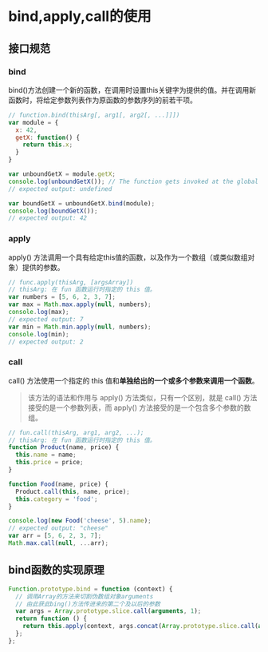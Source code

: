 # bind,apply,call的使用

## 接口规范

### bind

bind()方法创建一个新的函数，在调用时设置this关键字为提供的值。并在调用新函数时，将给定参数列表作为原函数的参数序列的前若干项。

```js
// function.bind(thisArg[, arg1[, arg2[, ...]]])
var module = {
  x: 42,
  getX: function() {
    return this.x;
  }
}

var unboundGetX = module.getX;
console.log(unboundGetX()); // The function gets invoked at the global scope
// expected output: undefined

var boundGetX = unboundGetX.bind(module);
console.log(boundGetX());
// expected output: 42
```

### apply

apply() 方法调用一个具有给定this值的函数，以及作为一个数组（或类似数组对象）提供的参数。

```js
// func.apply(thisArg, [argsArray])
// thisArg: 在 fun 函数运行时指定的 this 值。
var numbers = [5, 6, 2, 3, 7];
var max = Math.max.apply(null, numbers);
console.log(max);
// expected output: 7
var min = Math.min.apply(null, numbers);
console.log(min);
// expected output: 2
```

### call

call() 方法使用一个指定的 this 值和**单独给出的一个或多个参数来调用一个函数**。

> 该方法的语法和作用与 apply() 方法类似，只有一个区别，就是 call() 方法接受的是一个参数列表，而 apply() 方法接受的是一个包含多个参数的数组。

```js
// fun.call(thisArg, arg1, arg2, ...);
// thisArg: 在 fun 函数运行时指定的 this 值。
function Product(name, price) {
  this.name = name;
  this.price = price;
}

function Food(name, price) {
  Product.call(this, name, price);
  this.category = 'food';
}

console.log(new Food('cheese', 5).name);
// expected output: "cheese"
var arr = [5, 6, 2, 3, 7];
Math.max.call(null, ...arr);
```

## bind函数的实现原理

```js
Function.prototype.bind = function (context) {  
  // 调用Array的方法来切割伪数组对象arguments  
  // 由此获此bing()方法传进来的第二个及以后的参数  
  var args = Array.prototype.slice.call(arguments, 1);  
  return function () {  
    return this.apply(context, args.concat(Array.prototype.slice.call(arguments)));
  };
};
```
